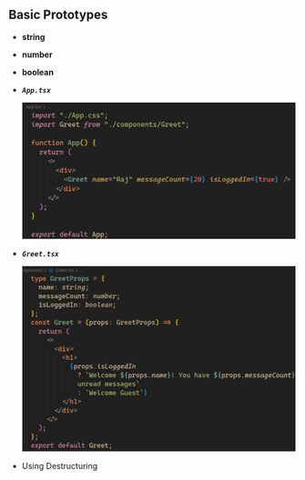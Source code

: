 ## Basic Prototypes
- **string**
- **number**
- **boolean**

- ***`App.tsx`***

  ![image](images/image-8.png)

- ***`Greet.tsx`***


  ![image](images/image-9.png)

- Using Destructuring